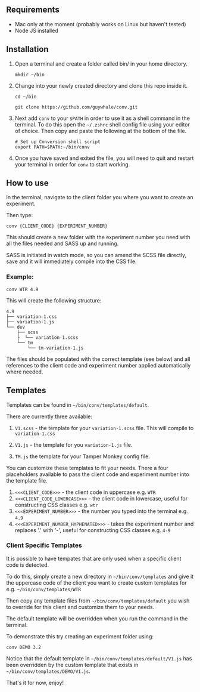 ## Requirements
- Mac only at the moment (probably works on Linux but haven't tested)
- Node JS installed

## Installation
1. Open a terminal and create a folder called bin/ in your home directory.

    `mkdir ~/bin`

2. Change into your newly created directory and clone this repo inside it.
    
    `cd ~/bin`
    
    `git clone https://github.com/guywhale/conv.git`

3. Next add `conv` to your `$PATH` in order to use it as a shell command in the terminal. To do this open the `~/.zshrc` shell config file using your editor of choice. Then copy and paste the following at the bottom of the file.

    ```
    # Set up Conversion shell script
    export PATH=$PATH:~/bin/conv
    ```
4. Once you have saved and exited the file, you will need to quit and restart your terminal in order for `conv` to start working.

## How to use
In the terminal, navigate to the client folder you where you want to create an experiment.

Then type:

`conv {CLIENT_CODE} {EXPERIMENT_NUMBER}`

This should create a new folder with the experiment number you need with all the files needed and SASS up and running.

SASS is initiated in watch mode, so you can amend the SCSS file directly, save and it will immediately compile into the CSS file.

### Example:
`conv WTR 4.9`

This will create the following structure:
    

```
4.9
├── variation-1.css
├── variation-1.js
└── dev
    ├── scss
    ├  └── variation-1.scss
    └── tm
        └── tm-variation-1.js
```

The files should be populated with the correct template (see below) and all references to the client code and experiment number applied automatically where needed.

## Templates
Templates can be found in `~/bin/conv/templates/default`.

There are currently three available:
1) `V1.scss` - the template for your `variation-1.scss` file. This will compile to `variation-1.css`

2) `V1.js` - the template for you `variation-1.js` file.

3) `TM.js` the template for your Tamper Monkey config file.

You can customize these templates to fit your needs. There a four placeholders available to pass the client code and experiment number into the template file.
1) `<<<CLIENT_CODE>>>` - the client code in uppercase e.g. `WTR`
2) `<<<CLIENT_CODE_LOWERCASE>>>` - the client code in lowercase, useful for constructing CSS classes e.g. `wtr`
3) `<<<EXPERIMENT_NUMBER>>>` - the number you typed into the terminal e.g. `4.9`
4) `<<<EXPERIMENT_NUMBER_HYPHENATED>>>` - takes the experiment number and replaces '.' with '-', useful for constructing CSS classes e.g. `4-9`

### Client Specific Templates
It is possible to have tempates that are only used when a specific client code is detected.

To do this, simply create a new directory in `~/bin/conv/templates` and give it the uppercase code of the client you want to create custom templates for e.g. `~/bin/conv/templates/WTR`

Then copy any template files from `~/bin/conv/templates/default` you wish to override for this client and customize them to your needs.

The default template will be overridden when you run the command in the terminal.

To demonstrate this try creating an experiment folder using:

`conv DEMO 3.2`

Notice that the default template in `~/bin/conv/templates/default/V1.js` has been overridden by the custom template that exists in `~/bin/conv/templates/DEMO/V1.js`.

That's it for now, enjoy!
